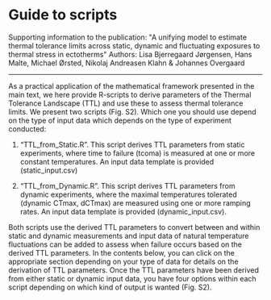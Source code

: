 # Guide to scripts
Supporting information to the publication:
"A unifying model to estimate thermal tolerance limits across static, dynamic and fluctuating exposures to thermal stress in ectotherms"
Authors: Lisa Bjerregaard Jørgensen, Hans Malte, Michael Ørsted, Nikolaj Andreasen Klahn & Johannes Overgaard

______
As a practical application of the mathematical framework presented in the main text, we here provide R-scripts to derive parameters of the Thermal Tolerance Landscape (TTL) and use these to assess thermal tolerance limits. We present two scripts (Fig. S2). Which one you should use depend on the type of input data which depends on the type of experiment conducted:

1)	“TTL_from_Static.R”. This script derives TTL parameters from static experiments, where time to failure (tcoma) is measured at one or more constant temperatures. An input data template is provided (static_input.csv)

2)	“TTL_from_Dynamic.R”. This script derives TTL parameters from dynamic experiments, where the maximal temperatures tolerated (dynamic CTmax, dCTmax) are measured using one or more ramping rates. An input data template is provided (dynamic_input.csv). 

Both scripts use the derived TTL parameters to convert between and within static and dynamic measurements and input data of natural temperature fluctuations can be added to assess when failure occurs based on the derived TTL parameters.
In the contents below, you can click on the appropriate section depending on your type of data for details on the derivation of TTL parameters. Once the TTL parameters have been derived from either static or dynamic input data, you have four options within each script depending on which kind of output is wanted (Fig. S2). 
